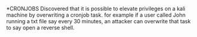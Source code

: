 *CRONJOBS 
Discovered that it is possible to elevate privileges on a kali machine by overwriting a cronjob task. for example if a user called John running a txt file say every 30 minutes, an attacker can overwrite that task to say open a reverse shell.
